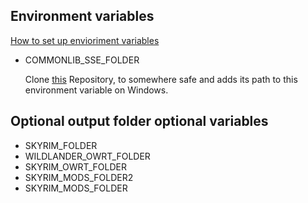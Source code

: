## Environment variables

[How to set up envioriment variables](https://gist.github.com/Thiago099/b45ec7832fb754325b29a61006bcd10c)

- COMMONLIB_SSE_FOLDER

  Clone [this](https://github.com/CharmedBaryon/CommonLibSSE-NG) Repository, to somewhere safe and adds its path to this environment variable on Windows.
  
## Optional output folder optional variables

- SKYRIM_FOLDER
- WILDLANDER_OWRT_FOLDER
- SKYRIM_OWRT_FOLDER
- SKYRIM_MODS_FOLDER2
- SKYRIM_MODS_FOLDER
